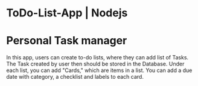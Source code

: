 # ToDo-List-App | Nodejs
# Personal Task manager 
 In this app, users can create to-do lists, where they can add list of Tasks. The Task created by user then should be stored in the Database.
Under each list, you can add "Cards," which are items in a list. You can add a due date with category, a checklist and labels to each card.
